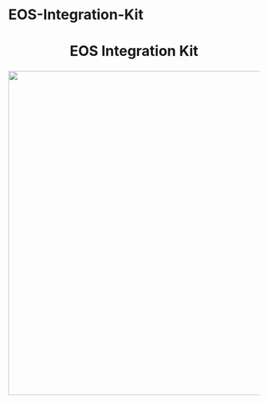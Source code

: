 # EOS-Integration-Kit

<h1 align="center">EOS Integration Kit</h1>

###

<div align="center">
  <img height="650" src="https://media.discordapp.net/attachments/943013597032890368/1087632976088662086/EOS_Integration_Kit.png?width=1662&height=935"  />
</div>

###
